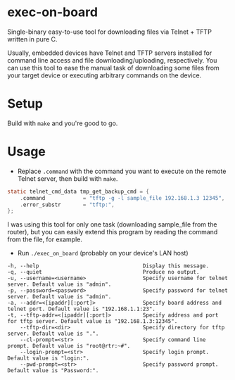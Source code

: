 # exec-on-board
Single-binary easy-to-use tool for downloading files via Telnet + TFTP written in pure C.

Usually, embedded devices have Telnet and TFTP servers installed for command line access and file downloading/uploading, respectively.
You can use this tool to ease the manual task of downloading some files from your target device or executing arbitrary commands on the device.
# Setup
Build with `make` and you're good to go.
# Usage
 - Replace `.command` with the command you want to execute on the remote Telnet server, then build with `make`.
```c
static telnet_cmd_data tmp_get_backup_cmd = {
    .command            = "tftp -g -l sample_file 192.168.1.3 12345",
    .error_substr       = "tftp:",
};
```
I was using this tool for only one task (downloading sample\_file from the router), but you can easily extend this
program by reading the command from the file, for example.

 - Run `./exec_on_board` (probably on your device's LAN host)
```
-h, --help                                 Display this message.
-q, --quiet                                Produce no output.
-u, --username=<username>                  Specify username for telnet server. Default value is "admin".
-p, --password=<password>                  Specify password for telnet server. Default value is "admin".
-a, --addr=<[ipaddr][:port]>               Specify board address and telnet port. Default value is "192.168.1.1:23".
-t, --tftp-addr=<[ipaddr][:port]>          Specify address and port for tftp server. Default value is "192.168.1.3:12345".
    --tftp-dir=<dir>                       Specify directory for tftp server. Default value is ".".
    --cl-prompt=<str>                      Specify command line prompt. Default value is "root@rtr:~#".
    --login-prompt=<str>                   Specify login prompt. Default value is "login:".
    --pwd-prompt=<str>                     Specify password prompt. Default value is "Password:".
```
